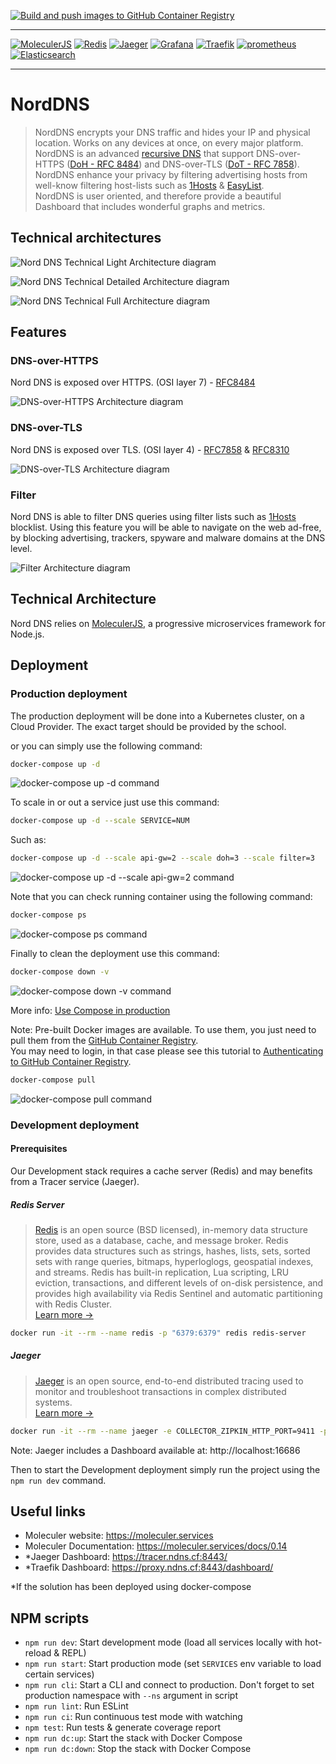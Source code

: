 [![Build and push images to GitHub Container Registry](https://github.com/IAmFrench/nord-dns/actions/workflows/docker-publish.yml/badge.svg)](https://github.com/IAmFrench/nord-dns/actions/workflows/docker-publish.yml)

--- 

[![MoleculerJS](https://badgen.net/badge/Powered%20by/MoleculerJS/0e83cd)](https://moleculer.services)
[![Redis](https://badgen.net/badge/Powered%20by/Redis/d92a21)](https://redis.io/)
[![Jaeger](https://badgen.net/badge/Powered%20by/Jaeger/60d0e4)](https://www.jaegertracing.io/)
[![Grafana](https://badgen.net/badge/Powered%20by/Grafana/f58126)](https://grafana.com/)
[![Traefik](https://badgen.net/badge/Powered%20by/Traefik/37abc8)](https://traefik.io/)
[![prometheus](https://badgen.net/badge/Powered%20by/prometheus/da4e31)](https://prometheus.io/)
[![Elasticsearch](https://badgen.net/badge/Powered%20by/Elasticsearch/343741)](https://www.elastic.co/elasticsearch/)

---

# NordDNS
> NordDNS encrypts your DNS traffic and hides your IP and physical location. Works on any devices at once, on every major platform.  
NordDNS is an advanced [recursive DNS](https://www.cloudflare.com/learning/dns/what-is-recursive-dns/) that support DNS-over-HTTPS ([DoH - RFC 8484](https://tools.ietf.org/html/rfc8484)) and DNS-over-TLS ([DoT - RFC 7858](https://tools.ietf.org/html/rfc7858)).  
NordDNS enhance your privacy by filtering advertising hosts from well-know filtering host-lists such as [1Hosts](https://badmojr.github.io/1Hosts/) & [EasyList](https://easylist.to/).  
NordDNS is user oriented, and therefore provide a beautiful Dashboard that includes wonderful graphs and metrics.

## Technical architectures

![Nord DNS Technical Light Architecture diagram](./artefacts/technical-light-diagram-Nord-DNS.svg)

![Nord DNS Technical Detailed Architecture diagram](./artefacts/technical-detailed-diagram-Nord-DNS.svg)

![Nord DNS Technical Full Architecture diagram](./artefacts/technical-full-diagram-Nord-DNS.svg)

## Features

### DNS-over-HTTPS
Nord DNS is exposed over HTTPS. (OSI layer 7) - [RFC8484](https://tools.ietf.org/html/rfc8484)

![DNS-over-HTTPS Architecture diagram](./artefacts/diagram-DNS-over-HTTPS.svg)

### DNS-over-TLS
Nord DNS is exposed over TLS. (OSI layer 4) - [RFC7858](https://tools.ietf.org/html/rfc7858) & [RFC8310](https://tools.ietf.org/html/rfc8310)

![DNS-over-TLS Architecture diagram](./artefacts/diagram-DNS-over-TLS.svg)

### Filter
Nord DNS is able to filter DNS queries using filter lists such as [1Hosts](https://badmojr.github.io/1Hosts/) blocklist. Using this feature you will be able to navigate on the web ad-free, by blocking advertising, trackers, spyware and malware domains at the DNS level.

![Filter Architecture diagram](./artefacts/diagram-Filter.svg)

## Technical Architecture
Nord DNS relies on [MoleculerJS](https://moleculer.services/), a progressive microservices framework for Node.js.

## Deployment

### Production deployment
The production deployment will be done into a Kubernetes cluster, on a Cloud Provider. The exact target should be provided by the school.

or you can simply use the following command:

```bash
docker-compose up -d
```

![docker-compose up -d command](./artefacts/docker-compose-up.gif)

To scale in or out a service just use this command:

```bash
docker-compose up -d --scale SERVICE=NUM
```

Such as:

```bash
docker-compose up -d --scale api-gw=2 --scale doh=3 --scale filter=3
```


![docker-compose up -d --scale api-gw=2 command](./artefacts/docker-compose-up-scale-api-gw.gif)

Note that you can check running container using the following command:

```bash
docker-compose ps
```

![docker-compose ps command](./artefacts/docker-compose-ps.gif)

Finally to clean the deployment use this command:

```bash
docker-compose down -v
```

![docker-compose down -v command](./artefacts/docker-compose-down.gif)

More info: [Use Compose in production](https://docs.docker.com/compose/production/)

Note: Pre-built Docker images are available. To use them, you just need to pull them from the [GitHub Container Registry](https://docs.github.com/en/packages/guides/about-github-container-registry).   
You may need to login, in that case please see this tutorial to [Authenticating to GitHub Container Registry](https://docs.github.com/en/packages/guides/pushing-and-pulling-docker-images#authenticating-to-github-container-registry).

```bash
docker-compose pull
```

![docker-compose pull command](./artefacts/docker-compose-pull.gif)

### Development deployment

#### Prerequisites

Our Development stack requires a cache server (Redis) and may benefits from a Tracer service (Jaeger).

##### Redis Server
> [Redis](https://redis.io/) is an open source (BSD licensed), in-memory data structure store, used as a database, cache, and message broker. Redis provides data structures such as strings, hashes, lists, sets, sorted sets with range queries, bitmaps, hyperloglogs, geospatial indexes, and streams. Redis has built-in replication, Lua scripting, LRU eviction, transactions, and different levels of on-disk persistence, and provides high availability via Redis Sentinel and automatic partitioning with Redis Cluster.  
[Learn more →](https://redis.io/topics/introduction)

```bash
docker run -it --rm --name redis -p "6379:6379" redis redis-server
```

##### Jaeger
> [Jaeger](https://www.jaegertracing.io/) is an open source, end-to-end distributed tracing used to monitor and troubleshoot transactions in complex distributed systems.   
[Learn more →](https://www.jaegertracing.io/docs/1.22/)

```bash
docker run -it --rm --name jaeger -e COLLECTOR_ZIPKIN_HTTP_PORT=9411 -p 5775:5775/udp -p 6831:6831/udp -p 6832:6832/udp -p 5778:5778 -p 16686:16686 -p 14268:14268 -p 14250:14250 -p 9411:9411 jaegertracing/all-in-one:1.21
```

Note: Jaeger includes a Dashboard available at: http://localhost:16686

Then to start the Development deployment simply run the project using the `npm run dev` command.

## Useful links

* Moleculer website: https://moleculer.services
* Moleculer Documentation: https://moleculer.services/docs/0.14
* *Jaeger Dashboard: https://tracer.ndns.cf:8443/
* *Traefik Dashboard: https://proxy.ndns.cf:8443/dashboard/

*If the solution has been deployed using docker-compose

## NPM scripts

- `npm run dev`: Start development mode (load all services locally with hot-reload & REPL)
- `npm run start`: Start production mode (set `SERVICES` env variable to load certain services)
- `npm run cli`: Start a CLI and connect to production. Don't forget to set production namespace with `--ns` argument in script
- `npm run lint`: Run ESLint
- `npm run ci`: Run continuous test mode with watching
- `npm test`: Run tests & generate coverage report
- `npm run dc:up`: Start the stack with Docker Compose
- `npm run dc:down`: Stop the stack with Docker Compose
